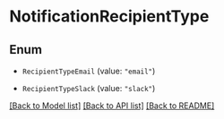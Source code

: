 # NotificationRecipientType

## Enum


* `RecipientTypeEmail` (value: `"email"`)

* `RecipientTypeSlack` (value: `"slack"`)


[[Back to Model list]](../README.md#documentation-for-models) [[Back to API list]](../README.md#documentation-for-api-endpoints) [[Back to README]](../README.md)


